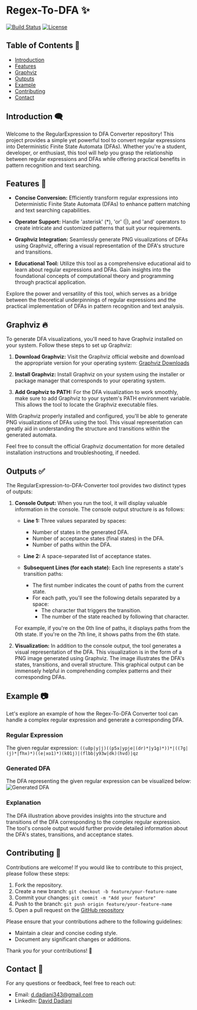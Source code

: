 # Regex-To-DFA ✨

[![Build Status](https://img.shields.io/badge/build-passing-brightgreen)](https://github.com/Toms343/Regex-To-DFA)
[![License](https://img.shields.io/badge/license-MIT-blue)](https://github.com/Toms343/Regex-To-DFA/blob/main/LICENSE)

## Table of Contents 📜

- [Introduction](#introductioon-)
- [Features](#features-)
- [Graphviz](#graphviz-)
- [Outputs](#outputs-)
- [Example](#example-)
- [Contributing](#contributing-)
- [Contact](#contact-)

## Introduction 🗨️

Welcome to the RegularExpression to DFA Converter repository! This project provides a simple yet powerful tool to convert regular expressions into Deterministic Finite State Automata (DFAs). Whether you're a student, developer, or enthusiast, this tool will help you grasp the relationship between regular expressions and DFAs while offering practical benefits in pattern recognition and text searching.

## Features 🫡

- **Concise Conversion:** Efficiently transform regular expressions into Deterministic Finite State Automata (DFAs) to enhance pattern matching and text searching capabilities.

- **Operator Support:** Handle 'asterisk' (*), 'or' (|), and 'and' operators to create intricate and customized patterns that suit your requirements.

- **Graphviz Integration:** Seamlessly generate PNG visualizations of DFAs using Graphviz, offering a visual representation of the DFA's structure and transitions.

- **Educational Tool:** Utilize this tool as a comprehensive educational aid to learn about regular expressions and DFAs. Gain insights into the foundational concepts of computational theory and programming through practical application.

Explore the power and versatility of this tool, which serves as a bridge between the theoretical underpinnings of regular expressions and the practical implementation of DFAs in pattern recognition and text analysis.

## Graphviz 🔥

To generate DFA visualizations, you'll need to have Graphviz installed on your system. Follow these steps to set up Graphviz:

1. **Download Graphviz:** Visit the Graphviz official website and download the appropriate version for your operating system: [Graphviz Downloads](https://graphviz.org/download/)

2. **Install Graphviz:** Install Graphviz on your system using the installer or package manager that corresponds to your operating system.

3. **Add Graphviz to PATH:** For the DFA visualization to work smoothly, make sure to add Graphviz to your system's PATH environment variable. This allows the tool to locate the Graphviz executable files.

With Graphviz properly installed and configured, you'll be able to generate PNG visualizations of DFAs using the tool. This visual representation can greatly aid in understanding the structure and transitions within the generated automata.

Feel free to consult the official Graphviz documentation for more detailed installation instructions and troubleshooting, if needed.

## Outputs ✅

The RegularExpression-to-DFA-Converter tool provides two distinct types of outputs:

1. **Console Output:** When you run the tool, it will display valuable information in the console. The console output structure is as follows:

   - **Line 1:** Three values separated by spaces:
     - Number of states in the generated DFA.
     - Number of acceptance states (final states) in the DFA.
     - Number of paths within the DFA.

   - **Line 2:** A space-separated list of acceptance states.

   - **Subsequent Lines (for each state):** Each line represents a state's transition paths:
     - The first number indicates the count of paths from the current state.
     - For each path, you'll see the following details separated by a space:
       - The character that triggers the transition.
       - The number of the state reached by following that character.

   For example, if you're on the 0th line of paths, it displays paths from the 0th state. If you're on the 7th line, it shows paths from the 6th state.

2. **Visualization:** In addition to the console output, the tool generates a visual representation of the DFA. This visualization is in the form of a PNG image generated using Graphviz. The image illustrates the DFA's states, transitions, and overall structure. This graphical output can be immensely helpful in comprehending complex patterns and their corresponding DFAs.

## Example 📷

Let's explore an example of how the Regex-To-DFA Converter tool can handle a complex regular expression and generate a corresponding DFA.

### Regular Expression
The given regular expression: `((u8p|y|j)((p5x|ypje|(dr)*|y1g)*))*|((7g|(j)*|fhx)*)((e|xo1)*)(k01j)|(flbb|y93w|dk)(hvd)|qz`

### Generated DFA
The DFA representing the given regular expression can be visualized below:
![Generated DFA](https://github.com/Toms343/Regex-To-DFA/blob/main/Regex-To-DFA/dfa.png)

### Explanation
The DFA illustration above provides insights into the structure and transitions of the DFA corresponding to the complex regular expression. The tool's console output would further provide detailed information about the DFA's states, transitions, and acceptance states.

## Contributing 🤝
Contributions are welcome! If you would like to contribute to this project, please follow these steps:

1. Fork the repository.
2. Create a new branch: `git checkout -b feature/your-feature-name`
3. Commit your changes: `git commit -m "Add your feature"`
4. Push to the branch: `git push origin feature/your-feature-name`
5. Open a pull request on the [GitHub repository](https://github.com/Toms343/Regex-To-DFA)

Please ensure that your contributions adhere to the following guidelines:
- Maintain a clear and concise coding style.
- Document any significant changes or additions.

Thank you for your contributions! 🙌

## Contact 📧

For any questions or feedback, feel free to reach out:
- Email: d.dadiani343@gmail.com
- LinkedIn: [David Dadiani](https://www.linkedin.com/in/david-dadiani-6677b5226/)